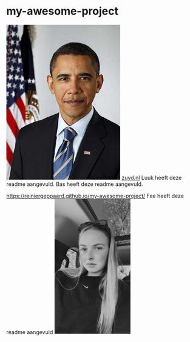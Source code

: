 # my-awesome-project
![Alt-tekst](img/Obama.jpg)
[zuyd.nl](https://www.zuyd.nl)
Luuk heeft deze readme aangevuld.
Bas heeft deze readme aangevuld.

https://reiniergeppaard.github.io/my-awesome-project/
Fee heeft deze readme aangevuld
<img src="IMG_8803.JPG" alt="Foto van Fee Baggen" width="200">
